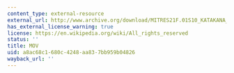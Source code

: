 ```yaml
---
content_type: external-resource
external_url: http://www.archive.org/download/MITRES21F.01S10_KATAKANA_EXERCISES/3c1.mov
has_external_license_warning: true
license: https://en.wikipedia.org/wiki/All_rights_reserved
status: ''
title: MOV
uid: a8ac68c1-680c-4248-aa83-7bb959b04826
wayback_url: ''
---
```

